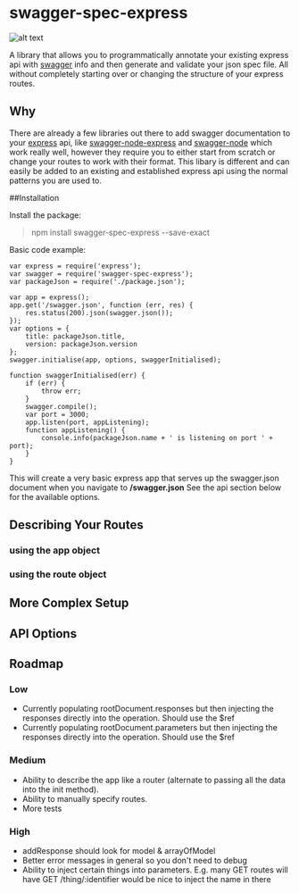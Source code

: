 # swagger-spec-express
![alt text](https://api.travis-ci.org/eXigentCoder/swagger-spec-express.svg "Build Status")

A library that allows you to programmatically annotate your existing express api with [swagger](http://swagger.io/) info and then generate and validate your json spec file. All without completely starting over or changing the structure of your express routes.

## Why
There are already a few libraries out there to add swagger documentation to your [express](https://expressjs.com/) api, like [swagger-node-express](https://www.npmjs.com/package/swagger-node-express) and [swagger-node](https://github.com/swagger-api/swagger-node) which work really well, however they require you to either start from scratch or change your routes to work with their format. This libary is different and can easily be added to an existing and established express api using the normal patterns you are used to.

##Installation

Install the package:
> npm install swagger-spec-express --save-exact

Basic code example:

    var express = require('express');
    var swagger = require('swagger-spec-express');
    var packageJson = require('./package.json');

    var app = express();
    app.get('/swagger.json', function (err, res) {
        res.status(200).json(swagger.json());
    });
    var options = {
        title: packageJson.title,
        version: packageJson.version
    };
    swagger.initialise(app, options, swaggerInitialised);

    function swaggerInitialised(err) {
        if (err) {
            throw err;
        }
        swagger.compile();
        var port = 3000;
        app.listen(port, appListening);
        function appListening() {
            console.info(packageJson.name + ' is listening on port ' + port);
        }
    }
This will create a very basic express app that serves up the swagger.json document when you navigate to **/swagger.json**
See the api section below for the available options.
## Describing Your Routes
### using the app object

### using the route object

## More Complex Setup

## API Options

## Roadmap
### Low
- Currently populating rootDocument.responses but then injecting the responses directly into the operation. Should use the $ref
- Currently populating rootDocument.parameters but then injecting the responses directly into the operation. Should use the $ref
### Medium
- Ability to describe the app like a router (alternate to passing all the data into the init method).
- Ability to manually specify routes.
- More tests
### High
- addResponse should look for model & arrayOfModel
- Better error messages in general so you don't need to debug
- Ability to inject certain things into parameters. E.g. many GET routes will have GET /thing/:identifier would be nice to inject the name in there